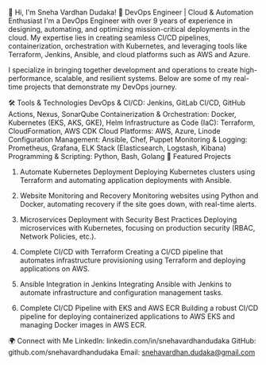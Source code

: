 👋 Hi, I'm Sneha Vardhan Dudaka!
🚀 DevOps Engineer | Cloud & Automation Enthusiast
I'm a DevOps Engineer with over 9 years of experience in designing, automating, and optimizing mission-critical deployments in the cloud. My expertise lies in creating seamless CI/CD pipelines, containerization, orchestration with Kubernetes, and leveraging tools like Terraform, Jenkins, Ansible, and cloud platforms such as AWS and Azure.

I specialize in bringing together development and operations to create high-performance, scalable, and resilient systems. Below are some of my real-time projects that demonstrate my DevOps journey.

🛠️ Tools & Technologies
DevOps & CI/CD:
Jenkins, GitLab CI/CD, GitHub Actions, Nexus, SonarQube
Containerization & Orchestration:
Docker, Kubernetes (EKS, AKS, GKE), Helm
Infrastructure as Code (IaC):
Terraform, CloudFormation, AWS CDK
Cloud Platforms:
AWS, Azure, Linode
Configuration Management:
Ansible, Chef, Puppet
Monitoring & Logging:
Prometheus, Grafana, ELK Stack (Elasticsearch, Logstash, Kibana)
Programming & Scripting:
Python, Bash, Golang
🌟 Featured Projects
1. Automate Kubernetes Deployment
Deploying Kubernetes clusters using Terraform and automating application deployments with Ansible.

2. Website Monitoring and Recovery
Monitoring websites using Python and Docker, automating recovery if the site goes down, with real-time alerts.

3. Microservices Deployment with Security Best Practices
Deploying microservices with Kubernetes, focusing on production security (RBAC, Network Policies, etc.).

4. Complete CI/CD with Terraform
Creating a CI/CD pipeline that automates infrastructure provisioning using Terraform and deploying applications on AWS.

5. Ansible Integration in Jenkins
Integrating Ansible with Jenkins to automate infrastructure and configuration management tasks.

6. Complete CI/CD Pipeline with EKS and AWS ECR
Building a robust CI/CD pipeline for deploying containerized applications to AWS EKS and managing Docker images in AWS ECR.

🌍 Connect with Me
LinkedIn: linkedin.com/in/snehavardhandudaka
GitHub: github.com/snehavardhandudaka
Email: snehavardhan.dudaka@gmail.com

